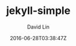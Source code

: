 ---
title: "jekyll-simple"
github: https://github.com/wild-flame/jekyll-simple
demo: http://wild-flame.github.io/jekyll-simple
author: David Lin 

ssg:
  - Jekyll
cms:
  - No Cms
date: 2016-06-28T03:38:47Z
github_branch: master
description: "a simple jekyll theme"
stale: true
---
